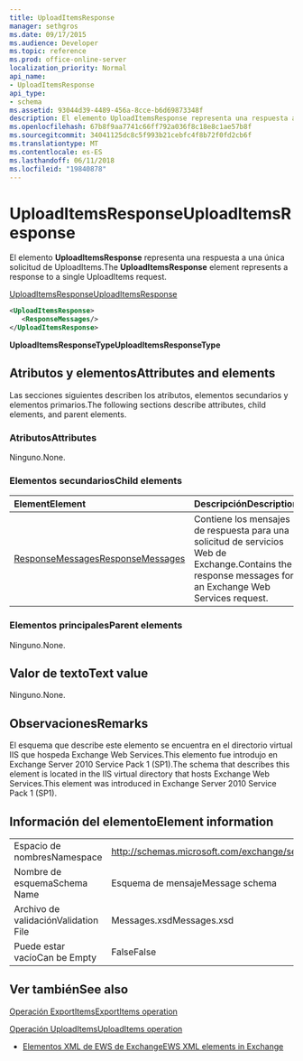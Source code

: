 ```yaml
---
title: UploadItemsResponse
manager: sethgros
ms.date: 09/17/2015
ms.audience: Developer
ms.topic: reference
ms.prod: office-online-server
localization_priority: Normal
api_name:
- UploadItemsResponse
api_type:
- schema
ms.assetid: 93044d39-4489-456a-8cce-b6d69873348f
description: El elemento UploadItemsResponse representa una respuesta a una única solicitud de UploadItems.
ms.openlocfilehash: 67b8f9aa7741c66ff792a036f8c18e8c1ae57b8f
ms.sourcegitcommit: 34041125dc8c5f993b21cebfc4f8b72f0fd2cb6f
ms.translationtype: MT
ms.contentlocale: es-ES
ms.lasthandoff: 06/11/2018
ms.locfileid: "19840878"
---
```

# <a name="uploaditemsresponse"></a><span data-ttu-id="91ff7-103">UploadItemsResponse</span><span class="sxs-lookup"><span data-stu-id="91ff7-103">UploadItemsResponse</span></span>

<span data-ttu-id="91ff7-104">El elemento **UploadItemsResponse** representa una respuesta a una única solicitud de UploadItems.</span><span class="sxs-lookup"><span data-stu-id="91ff7-104">The **UploadItemsResponse** element represents a response to a single UploadItems request.</span></span> 
  
[<span data-ttu-id="91ff7-105">UploadItemsResponse</span><span class="sxs-lookup"><span data-stu-id="91ff7-105">UploadItemsResponse</span></span>](uploaditemsresponse.md)
  
```XML
<UploadItemsResponse>
   <ResponseMessages/>
</UploadItemsResponse>
```

 <span data-ttu-id="91ff7-106">**UploadItemsResponseType**</span><span class="sxs-lookup"><span data-stu-id="91ff7-106">**UploadItemsResponseType**</span></span>
## <a name="attributes-and-elements"></a><span data-ttu-id="91ff7-107">Atributos y elementos</span><span class="sxs-lookup"><span data-stu-id="91ff7-107">Attributes and elements</span></span>

<span data-ttu-id="91ff7-108">Las secciones siguientes describen los atributos, elementos secundarios y elementos primarios.</span><span class="sxs-lookup"><span data-stu-id="91ff7-108">The following sections describe attributes, child elements, and parent elements.</span></span>
  
### <a name="attributes"></a><span data-ttu-id="91ff7-109">Atributos</span><span class="sxs-lookup"><span data-stu-id="91ff7-109">Attributes</span></span>

<span data-ttu-id="91ff7-110">Ninguno.</span><span class="sxs-lookup"><span data-stu-id="91ff7-110">None.</span></span>
  
### <a name="child-elements"></a><span data-ttu-id="91ff7-111">Elementos secundarios</span><span class="sxs-lookup"><span data-stu-id="91ff7-111">Child elements</span></span>

|<span data-ttu-id="91ff7-112">**Element**</span><span class="sxs-lookup"><span data-stu-id="91ff7-112">**Element**</span></span>|<span data-ttu-id="91ff7-113">**Descripción**</span><span class="sxs-lookup"><span data-stu-id="91ff7-113">**Description**</span></span>|
|:-----|:-----|
|[<span data-ttu-id="91ff7-114">ResponseMessages</span><span class="sxs-lookup"><span data-stu-id="91ff7-114">ResponseMessages</span></span>](responsemessages.md) <br/> |<span data-ttu-id="91ff7-115">Contiene los mensajes de respuesta para una solicitud de servicios Web de Exchange.</span><span class="sxs-lookup"><span data-stu-id="91ff7-115">Contains the response messages for an Exchange Web Services request.</span></span>  <br/> |
   
### <a name="parent-elements"></a><span data-ttu-id="91ff7-116">Elementos principales</span><span class="sxs-lookup"><span data-stu-id="91ff7-116">Parent elements</span></span>

<span data-ttu-id="91ff7-117">Ninguno.</span><span class="sxs-lookup"><span data-stu-id="91ff7-117">None.</span></span>
  
## <a name="text-value"></a><span data-ttu-id="91ff7-118">Valor de texto</span><span class="sxs-lookup"><span data-stu-id="91ff7-118">Text value</span></span>

<span data-ttu-id="91ff7-119">Ninguno.</span><span class="sxs-lookup"><span data-stu-id="91ff7-119">None.</span></span>
  
## <a name="remarks"></a><span data-ttu-id="91ff7-120">Observaciones</span><span class="sxs-lookup"><span data-stu-id="91ff7-120">Remarks</span></span>

<span data-ttu-id="91ff7-121">El esquema que describe este elemento se encuentra en el directorio virtual IIS que hospeda Exchange Web Services.This elemento fue introdujo en Exchange Server 2010 Service Pack 1 (SP1).</span><span class="sxs-lookup"><span data-stu-id="91ff7-121">The schema that describes this element is located in the IIS virtual directory that hosts Exchange Web Services.This element was introduced in Exchange Server 2010 Service Pack 1 (SP1).</span></span>
  
## <a name="element-information"></a><span data-ttu-id="91ff7-122">Información del elemento</span><span class="sxs-lookup"><span data-stu-id="91ff7-122">Element information</span></span>

|||
|:-----|:-----|
|<span data-ttu-id="91ff7-123">Espacio de nombres</span><span class="sxs-lookup"><span data-stu-id="91ff7-123">Namespace</span></span>  <br/> |http://schemas.microsoft.com/exchange/services/2006/messages  <br/> |
|<span data-ttu-id="91ff7-124">Nombre de esquema</span><span class="sxs-lookup"><span data-stu-id="91ff7-124">Schema Name</span></span>  <br/> |<span data-ttu-id="91ff7-125">Esquema de mensaje</span><span class="sxs-lookup"><span data-stu-id="91ff7-125">Message schema</span></span>  <br/> |
|<span data-ttu-id="91ff7-126">Archivo de validación</span><span class="sxs-lookup"><span data-stu-id="91ff7-126">Validation File</span></span>  <br/> |<span data-ttu-id="91ff7-127">Messages.xsd</span><span class="sxs-lookup"><span data-stu-id="91ff7-127">Messages.xsd</span></span>  <br/> |
|<span data-ttu-id="91ff7-128">Puede estar vacío</span><span class="sxs-lookup"><span data-stu-id="91ff7-128">Can be Empty</span></span>  <br/> |<span data-ttu-id="91ff7-129">False</span><span class="sxs-lookup"><span data-stu-id="91ff7-129">False</span></span>  <br/> |
   
## <a name="see-also"></a><span data-ttu-id="91ff7-130">Ver también</span><span class="sxs-lookup"><span data-stu-id="91ff7-130">See also</span></span>



[<span data-ttu-id="91ff7-131">Operación ExportItems</span><span class="sxs-lookup"><span data-stu-id="91ff7-131">ExportItems operation</span></span>](exportitems-operation.md)
  
[<span data-ttu-id="91ff7-132">Operación UploadItems</span><span class="sxs-lookup"><span data-stu-id="91ff7-132">UploadItems operation</span></span>](uploaditems-operation.md)


- [<span data-ttu-id="91ff7-133">Elementos XML de EWS de Exchange</span><span class="sxs-lookup"><span data-stu-id="91ff7-133">EWS XML elements in Exchange</span></span>](ews-xml-elements-in-exchange.md)

